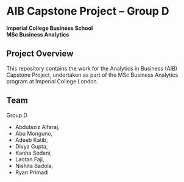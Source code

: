 # AIB Capstone Project – Group D  
**Imperial College Business School**  
**MSc Business Analytics**

## Project Overview
This repository contains the work for the Analytics in Business (AIB) Capstone Project, undertaken as part of the MSc Business Analytics program at Imperial College London.  

## Team  
Group D  
- Abdulaziz Alfaraj,
- Abu Monguno,
- Adeeb Katib,
- Divya Gupta,
- Kanha Sodani,
- Laotan Faji,
- Nishita Badola,
- Ryan Primadi

